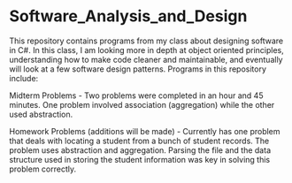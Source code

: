 # Software_Analysis_and_Design
 This repository contains programs from my class about designing software in C#. In this class, I am looking more in depth at object oriented principles, understanding how to make code cleaner and maintainable, and eventually will look at a few software design patterns. Programs in this repository include:

Midterm Problems - Two problems were completed in an hour and 45 minutes. One problem involved association (aggregation) while the other used abstraction.

Homework Problems (additions will be made) - Currently has one problem that deals with locating a student from a bunch of student records. The problem uses abstraction and aggregation. Parsing the file and the data structure used in storing the student information was key in solving this problem correctly.